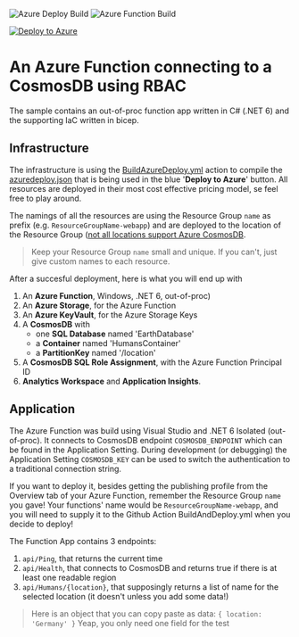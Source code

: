 
![Azure Deploy Build](https://github.com/georgekosmidis/AzureFunction-CosmosDB-RBAC/actions/workflows/CompileAzureDeploy.yml/badge.svg) ![Azure Function Build](https://github.com/georgekosmidis/AzureFunction-CosmosDB-RBAC/actions/workflows/BuildAndDeployWebApp.yml/badge.svg)

[![Deploy to Azure](https://aka.ms/deploytoazurebutton)](https://portal.azure.com/#create/Microsoft.Template/uri/https%3A%2F%2Fraw.githubusercontent.com%2Fgeorgekosmidis%2FAzureFunction-CosmosDB-RBAC%2Fmain%2Fazuredeploy.json)

# An Azure Function connecting to a CosmosDB using RBAC

The sample contains an out-of-proc function app written in C# (.NET 6) and the supporting IaC written in bicep. 

## Infrastructure

The infrastructure is using the [BuildAzureDeploy.yml](https://github.com/georgekosmidis/AzureFunction-CosmosDB-RBAC/blob/main/.github/workflows/BuildAzureDeploy.yml) action to compile the [azuredeploy.json](/georgekosmidis/AzureFunction-CosmosDB-RBAC/blob/main/azuredeploy.json) that is being used in the blue '**Deploy to Azure**' button. All resources are deployed in their most cost effective pricing model, se feel free to play around.

The namings of all the resources are using the Resource Group `name` as prefix (e.g. `ResourceGroupName-webapp`) and are deployed to the location of the Resource Group ([not all locations support Azure CosmosDB](https://learn.microsoft.com/en-us/cli/azure/cosmosdb/locations?view=azure-cli-latest#az-cosmosdb-locations-list). 

> Keep your Resource Group `name` small and unique. If you can't, just give custom names to each resource. 

After a succesful deployment, here is what you will end up with

1. An **Azure Function**,
   Windows, .NET 6, out-of-proc)
2. An **Azure Storage**,
   for the Azure Function
3. An **Azure KeyVault**,
   for the Azure Storage Keys 
4. A **CosmosDB** with 
     * one **SQL Database** named 'EarthDatabase' 
     * a **Container** named 'HumansContainer'
     * a **PartitionKey** named '/location'
5. A **CosmosDB SQL Role Assignment**,
   with the Azure Function Principal ID
6. **Analytics Workspace** and **Application Insights**.

## Application

The Azure Function was build using Visual Studio and .NET 6 Isolated (out-of-proc). It connects to CosmosDB endpoint `COSMOSDB_ENDPOINT` which can be found in the Application Setting. During development (or debugging) the Application Setting `COSMOSDB_KEY` can be used to switch the authentication to a traditional connection string. 

If you want to deploy it, besides getting the publishing profile from the Overview tab of your Azure Function, remember the Resource Group `name` you gave! Your functions' name would be `ResourceGroupName-webapp`, and you will need to supply it to the Github Action BuildAndDeploy.yml when you decide to deploy!

The Function App contains 3 endpoints:

1. `api/Ping`, 
   that returns the current time
2. `api/Health`, 
   that connects to CosmosDB and returns true if there is at least one readable region
3. `api/Humans/{location}`, 
   that supposingly returns a list of name for the selected location (it doesn't unless you add some data!)

> Here is an object that you can copy paste as data:
> `{ location: 'Germany' }`
> Yeap, you only need one field for the test


